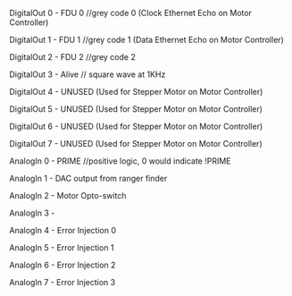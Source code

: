 DigitalOut 0 - FDU 0 //grey code 0 (Clock Ethernet Echo on Motor Controller)

DigitalOut 1 - FDU 1 //grey code 1 (Data Ethernet Echo on Motor Controller)

DigitalOut 2 - FDU 2 //grey code 2

DigitalOut 3 - Alive // square wave at 1KHz

DigitalOut 4 - UNUSED (Used for Stepper Motor on Motor Controller)

DigitalOut 5 - UNUSED (Used for Stepper Motor on Motor Controller)

DigitalOut 6 - UNUSED (Used for Stepper Motor on Motor Controller)

DigitalOut 7 - UNUSED (Used for Stepper Motor on Motor Controller)

AnalogIn 0 	 - PRIME //positive logic, 0 would indicate !PRIME

AnalogIn 1	 - DAC output from ranger finder

AnalogIn 2	 - Motor Opto-switch

AnalogIn 3	 -

AnalogIn 4	 - Error Injection 0

AnalogIn 5	 - Error Injection 1

AnalogIn 6	 - Error Injection 2

AnalogIn 7	 - Error Injection 3